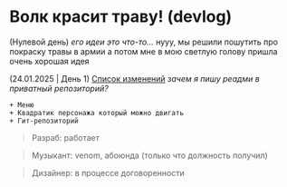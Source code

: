 # Волк красит траву! (devlog)

(Нулевой день)
*его идеи это что-то...*
нууу, мы решили пошутить про покраску травы в армии а потом мне в мою светлую голову пришла очень хорошая идея

(24.01.2025 | День 1) [Список изменений](https://github.com/dttric/electronica2/commit/02c461772cb0b2089a05f5937b23c58b0b71a508)
*зачем я пишу реадми в приватный репозиторий?*

```
+ Меню
+ Квадратик персонажа который можно двигать
+ Гит-репозиторий
```

> Разраб: работает

> Музыкант: venom, абоюнда (только что должность получил)

> Дизайнер: в процессе договоренности
